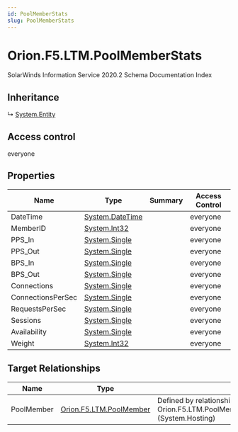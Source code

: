 ```yaml
---
id: PoolMemberStats
slug: PoolMemberStats
---
```


# Orion.F5.LTM.PoolMemberStats

SolarWinds Information Service 2020.2 Schema Documentation Index

## Inheritance

↳ [System.Entity](./../System/Entity)

## Access control

everyone

## Properties

| Name | Type | Summary | Access Control |
| ------ | ------ | ------ | ------ |
| DateTime | [System.DateTime](https://docs.microsoft.com/en-us/dotnet/api/system.datetime) |  | everyone |
| MemberID | [System.Int32](https://docs.microsoft.com/en-us/dotnet/api/system.int32) |  | everyone |
| PPS_In | [System.Single](https://docs.microsoft.com/en-us/dotnet/api/system.single) |  | everyone |
| PPS_Out | [System.Single](https://docs.microsoft.com/en-us/dotnet/api/system.single) |  | everyone |
| BPS_In | [System.Single](https://docs.microsoft.com/en-us/dotnet/api/system.single) |  | everyone |
| BPS_Out | [System.Single](https://docs.microsoft.com/en-us/dotnet/api/system.single) |  | everyone |
| Connections | [System.Single](https://docs.microsoft.com/en-us/dotnet/api/system.single) |  | everyone |
| ConnectionsPerSec | [System.Single](https://docs.microsoft.com/en-us/dotnet/api/system.single) |  | everyone |
| RequestsPerSec | [System.Single](https://docs.microsoft.com/en-us/dotnet/api/system.single) |  | everyone |
| Sessions | [System.Single](https://docs.microsoft.com/en-us/dotnet/api/system.single) |  | everyone |
| Availability | [System.Single](https://docs.microsoft.com/en-us/dotnet/api/system.single) |  | everyone |
| Weight | [System.Int32](https://docs.microsoft.com/en-us/dotnet/api/system.int32) |  | everyone |

## Target Relationships

| Name | Type | Notes |
| ------ | ------ | ------ |
| PoolMember | [Orion.F5.LTM.PoolMember](./../Orion.F5.LTM/PoolMember) | Defined by relationship Orion.F5.LTM.PoolMemberHostsPoolMemberStats (System.Hosting) |

